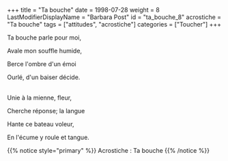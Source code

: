+++
title = "Ta bouche"
date = 1998-07-28
weight = 8
LastModifierDisplayName = "Barbara Post"
id = "ta_bouche_8"
acrostiche = "Ta bouche"
tags = ["attitudes", "acrostiche"]
categories = ["Toucher"]
+++

Ta bouche parle pour moi,

Avale mon souffle humide,

Berce l'ombre d'un émoi

Ourlé, d'un baiser décide.

 \
Unie à la mienne, fleur,

Cherche réponse; la langue

Hante ce bateau voleur,

En l'écume y roule et tangue.

{{% notice style="primary" %}}
Acrostiche : Ta bouche
{{% /notice %}}
